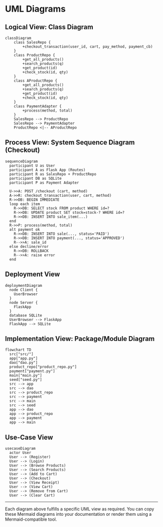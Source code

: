 # UML Diagrams

## Logical View: Class Diagram

```mermaid
classDiagram
    class SalesRepo {
        +checkout_transaction(user_id, cart, pay_method, payment_cb)
    }
    class ProductRepo {
        +get_all_products()
        +search_products(q)
        +get_product(id)
        +check_stock(id, qty)
    }
    class AProductRepo {
        +get_all_products()
        +search_products(q)
        +get_product(id)
        +check_stock(id, qty)
    }
    class PaymentAdapter {
        +process(method, total)
    }
    SalesRepo --> ProductRepo
    SalesRepo --> PaymentAdapter
    ProductRepo <|-- AProductRepo
```

## Process View: System Sequence Diagram (Checkout)

```mermaid
sequenceDiagram
  participant U as User
  participant A as Flask App (Routes)
  participant R as SalesRepo + ProductRepo
  participant DB as SQLite
  participant P as Payment Adapter

  U->>A: POST /checkout (cart, method)
  A->>R: checkout_transaction(user, cart, method)
  R->>DB: BEGIN IMMEDIATE
  loop each item
    R->>DB: SELECT stock FROM product WHERE id=?
    R->>DB: UPDATE product SET stock=stock-? WHERE id=?
    R->>DB: INSERT INTO sale_item(...)
  end
  R->>P: process(method, total)
  alt payment ok
    R->>DB: INSERT INTO sale(..., status='PAID')
    R->>DB: INSERT INTO payment(..., status='APPROVED')
    R-->>A: sale_id
  else decline/error
    R->>DB: ROLLBACK
    R-->>A: raise error
  end
```

## Deployment View

```mermaid
deploymentDiagram
  node Client {
    UserBrowser
  }
  node Server {
    FlaskApp
  }
  database SQLite
  UserBrowser --> FlaskApp
  FlaskApp --> SQLite
```

## Implementation View: Package/Module Diagram

```mermaid
flowchart TD
  src["src/"]
  app["app.py"]
  dao["dao.py"]
  product_repo["product_repo.py"]
  payment["payment.py"]
  main["main.py"]
  seed["seed.py"]
  src --> app
  src --> dao
  src --> product_repo
  src --> payment
  src --> main
  src --> seed
  app --> dao
  app --> product_repo
  app --> payment
  app --> main
```

## Use-Case View

```mermaid
usecaseDiagram
  actor User
  User --> (Register)
  User --> (Login)
  User --> (Browse Products)
  User --> (Search Products)
  User --> (Add to Cart)
  User --> (Checkout)
  User --> (View Receipt)
  User --> (View Cart)
  User --> (Remove from Cart)
  User --> (Clear Cart)
```

---

Each diagram above fulfills a specific UML view as required. You can copy these Mermaid diagrams into your documentation or render them using a Mermaid-compatible tool.
